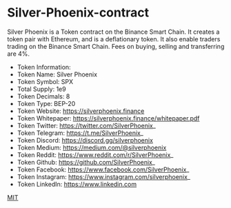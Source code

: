 # Silver-Phoenix-contract

Silver Phoenix is a Token contract on the Binance Smart Chain.
It creates a token pair with Ethereum, and is a deflationary token.
It also enable traders trading on the Binance Smart Chain.
Fees on buying, selling and transferring are 4%.

- Token Information:
- Token Name: Silver Phoenix
- Token Symbol: SPX
- Total Supply: 1e9
- Token Decimals: 8
- Token Type: BEP-20
- Token Website: https://silverphoenix.finance
- Token Whitepaper: https://silverphoenix.finance/whitepaper.pdf
- Token Twitter: https://twitter.com/SilverPhoenix_
- Token Telegram: https://t.me/SilverPhoenix_
- Token Discord: https://discord.gg/silverphoenix
- Token Medium: https://medium.com/@silverphoenix
- Token Reddit: https://www.reddit.com/r/SilverPhoenix_
- Token Github: https://github.com/SilverPhoenix_
- Token Facebook: https://www.facebook.com/SilverPhoenix_
- Token Instagram: https://www.instagram.com/silverphoenix_
- Token LinkedIn: https://www.linkedin.com

[MIT](./LICENSE)